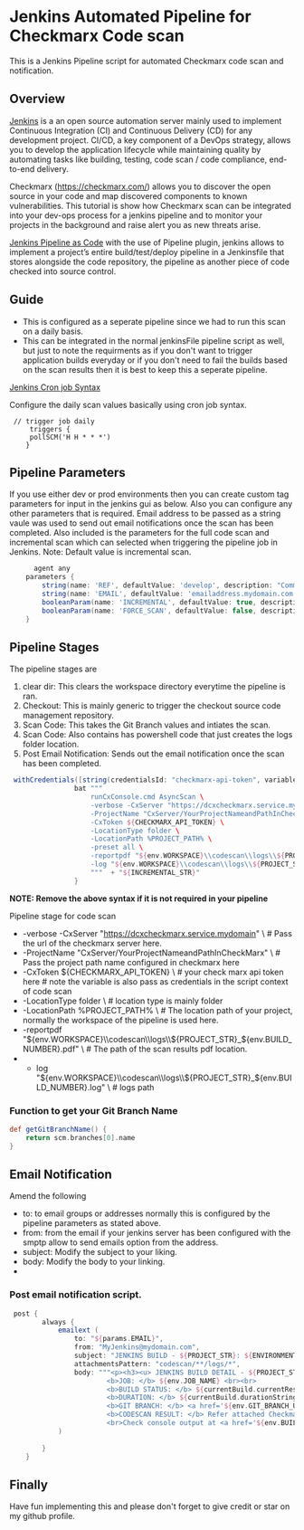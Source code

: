 # Jenkins Automated Pipeline for Checkmarx Code scan
This is a Jenkins Pipeline script for automated Checkmarx code scan and notification.


## Overview

[Jenkins](https://www.jenkins.io/) is a an open source automation server mainly used to implement Continuous Integration (CI) and Continuous Delivery (CD) for any development project. CI/CD, a key component of a DevOps strategy, allows you to develop the application lifecycle while maintaining quality by automating tasks like building, testing, code scan / code compliance, end-to-end delivery.

Checkmarx (https://checkmarx.com/) allows you to discover the open source in your code and map discovered components to known vulnerabilities. This tutorial is show how Checkmarx scan can be integrated into your dev-ops process for a jenkins pipeline and to monitor your projects in the background and raise alert you as new threats arise.

[Jenkins Pipeline as Code](https://www.jenkins.io/solutions/pipeline/) with the use of Pipeline plugin, jenkins allows to implement a project’s entire build/test/deploy pipeline in a Jenkinsfile that stores alongside the code repository, the pipeline as another piece of code checked into source control.


## Guide

- This is configured as a seperate pipeline since we had to run this scan on a daily basis. 
- This can be integrated in the normal jenkinsFile pipeline script as well, but just to note the requirments as if you don't want to trigger application builds everyday or if you don't need to fail the builds based on the scan results then it is best to keep this a seperate pipeline.

[Jenkins Cron job Syntax](https://www.jenkins.io/doc/book/pipeline/syntax/cron-syntax)

Configure the daily scan values basically using cron job syntax.

```
 // trigger job daily
     triggers {
     pollSCM('H H * * *')
    }
```

## Pipeline Parameters 

If you use either dev or prod environments then you can create custom tag parameters for input in the jenkins gui as below. Also you can configure any other parameters that is required. Email address to be passed as a string vaule was used to send out email notifications once the scan has been completed. Also included is the parameters for the full code scan and incremental scan which can selected when triggering the pipeline job in Jenkins. Note: Default value is incremental scan.

```groovy
      agent any
    parameters {
        string(name: 'REF', defaultValue: 'develop', description: "Commit hash or tag to scan")
        string(name: 'EMAIL', defaultValue: 'emailaddress.mydomain.com', description: 'Email notification')
        booleanParam(name: 'INCREMENTAL', defaultValue: true, description: "Perform an incremental code scan")
        booleanParam(name: 'FORCE_SCAN', defaultValue: false, description: "Force full scan (cannot be run while INCREMENTAL is true)")
    }

```

## Pipeline Stages 

The pipeline stages are

1. clear dir: This clears the workspace directory everytime the pipeline is ran.
2. Checkout: This is mainly generic to trigger the checkout source code management repository.
3. Scan Code: This takes the Git Branch values and intiates the scan. 
4. Scan Code: Also contains has powershell code that just creates the logs folder location.
5. Post Email Notification: Sends out the email notification once the scan has been completed.


```groovy
 withCredentials([string(credentialsId: "checkmarx-api-token", variable: 'CHECKMARX_API_TOKEN')]) {
                bat """ 
                    runCxConsole.cmd AsyncScan \
                    -verbose -CxServer "https://dcxcheckmarx.service.mydomain" \
                    -ProjectName "CxServer/YourProjectNameandPathInCheckMarx" \
                    -CxToken ${CHECKMARX_API_TOKEN} \
                    -LocationType folder \
                    -LocationPath %PROJECT_PATH% \
                    -preset all \
                    -reportpdf "${env.WORKSPACE}\\codescan\\logs\\${PROJECT_STR}_${env.BUILD_NUMBER}.pdf" \
                    -log "${env.WORKSPACE}\\codescan\\logs\\${PROJECT_STR}_${env.BUILD_NUMBER}.log" \
                    """  + "${INCREMENTAL_STR}"
                }
```
**NOTE: Remove the above syntax if it is not required in your pipeline**


Pipeline stage for code scan 
- -verbose -CxServer "https://dcxcheckmarx.service.mydomain" \ # Pass the url of the checkmarx server here.
- -ProjectName "CxServer/YourProjectNameandPathInCheckMarx" \ # Pass the project path name configured in checkmarx here
- -CxToken ${CHECKMARX_API_TOKEN} \ # your check marx api token here # note the variable is also pass as credentials in the script context of code scan
- -LocationType folder \ # location type is mainly folder 
- -LocationPath %PROJECT_PATH% \ # The location path of your project,  normally the workspace of the pipeline is used here.
- -reportpdf "${env.WORKSPACE}\\codescan\\logs\\${PROJECT_STR}_${env.BUILD_NUMBER}.pdf" \ # The path of the scan results pdf location.
- - log "${env.WORKSPACE}\\codescan\\logs\\${PROJECT_STR}_${env.BUILD_NUMBER}.log" \ # logs path


### Function to get your Git Branch Name
```groovy
def getGitBranchName() {
    return scm.branches[0].name
}
```

## Email Notification

Amend the following 

- to: to email groups or addresses normally this is configured by the pipeline parameters as stated above.
- from: from the email if your jenkins server has been configured with the smptp allow to send emails option from the address.
- subject: Modify the subject to your liking.
- body: Modify the body to your linking.
- 
### Post email notification script.
```groovy
 post {
        always {
            emailext (
                to: "${params.EMAIL}",
                from: "MyJenkins@mydomain.com",
                subject: "JENKINS BUILD - ${PROJECT_STR}: ${ENVIRONMENT_STR} - ${currentBuild.currentResult}",
                attachmentsPattern: "codescan/**/logs/*",
                body: """<p><h3><u> JENKINS BUILD DETAIL - ${PROJECT_STR}_${env.BUILD_NUMBER} </u></h3><br>
                        <b>JOB: </b> ${env.JOB_NAME} <br><br>
                        <b>BUILD STATUS: </b> ${currentBuild.currentResult} <br><br>
                        <b>DURATION: </b> ${currentBuild.durationString} <br><br>
                        <b>GIT BRANCH: </b> <a href='${env.GIT_BRANCH_URL}'>${env.GIT_BRANCH}</a> <br><br>
                        <b>CODESCAN RESULT: </b> Refer attached Checkmarx and Checkmarx codescan logs <br>
                        <br>Check console output at <a href='${env.BUILD_URL}'>${env.JOB_NAME} [${env.BUILD_NUMBER}]</a></p>""",
            )  
            
        }
    }
```

## Finally
Have fun implementing this and please don't forget to give credit or star on my github profile.
